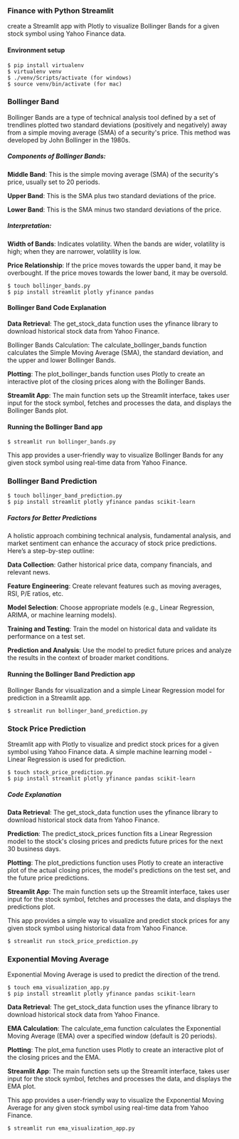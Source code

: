 ### Finance with Python Streamlit
<p>create a Streamlit app with Plotly to visualize Bollinger Bands for a given stock symbol using Yahoo Finance data.</p>

####  Environment setup
``` shell
$ pip install virtualenv
$ virtualenv venv
$ ./venv/Scripts/activate (for windows)
$ source venv/bin/activate (for mac)
```

###  Bollinger Band


Bollinger Bands are a type of technical analysis tool defined by a set of trendlines plotted two standard deviations (positively and negatively) away from a simple moving average (SMA) of a security's price. This method was developed by John Bollinger in the 1980s.

##### Components of Bollinger Bands:
<p><strong>Middle Band</strong>: This is the simple moving average (SMA) of the security's price, usually set to 20 periods.</p>
<p><strong>Upper Band</strong>: This is the SMA plus two standard deviations of the price.</p>
<p><strong>Lower Band</strong>: This is the SMA minus two standard deviations of the price.</p>

##### Interpretation:
<p><strong>Width of Bands</strong>: Indicates volatility. When the bands are wider, volatility is high; when they are narrower, volatility is low.</p>
<p><strong>Price Relationship</strong>: If the price moves towards the upper band, it may be overbought. If the price moves towards the lower band, it may be oversold.</p>


```shell
$ touch bollinger_bands.py
$ pip install streamlit plotly yfinance pandas
```

####  Bollinger Band Code Explanation

<p><strong>Data Retrieval</strong>: The get_stock_data function uses the yfinance library to download historical stock data from Yahoo Finance.</p>
<p>Bollinger Bands Calculation</strong>: The calculate_bollinger_bands function calculates the Simple Moving Average (SMA), the standard deviation, and the upper and lower Bollinger Bands.</p>
<p><strong>Plotting</strong>: The plot_bollinger_bands function uses Plotly to create an interactive plot of the closing prices along with the Bollinger Bands.</p>
<p><strong>Streamlit App</strong>: The main function sets up the Streamlit interface, takes user input for the stock symbol, fetches and processes the data, and displays the Bollinger Bands plot.</p>


#### Running the Bollinger Band app
```shell
$ streamlit run bollinger_bands.py
```

<p>This app provides a user-friendly way to visualize Bollinger Bands for any given stock symbol using real-time data from Yahoo Finance.</p>


###  Bollinger Band Prediction
```shell
$ touch bollinger_band_prediction.py
$ pip install streamlit plotly yfinance pandas scikit-learn
```

##### Factors for Better Predictions
<p>A holistic approach combining technical analysis, fundamental analysis, and market sentiment can enhance the accuracy of stock price predictions. Here’s a step-by-step outline:</p>

<p><strong>Data Collection</strong>: Gather historical price data, company financials, and relevant news.</p>
<p><strong>Feature Engineering</strong>: Create relevant features such as moving averages, RSI, P/E ratios, etc.</p>
<p><strong>Model Selection</strong>: Choose appropriate models (e.g., Linear Regression, ARIMA, or machine learning models).</p>
<p><strong>Training and Testing</strong>: Train the model on historical data and validate its performance on a test set.</p>
<p><strong>Prediction and Analysis</strong>: Use the model to predict future prices and analyze the results in the context of broader market conditions.</p>


#### Running the Bollinger Band Prediction app
<p>Bollinger Bands for visualization and a simple Linear Regression model for prediction in a Streamlit app.</p>

```shell
$ streamlit run bollinger_band_prediction.py
```


###  Stock Price Prediction
<p>Streamlit app with Plotly to visualize and predict stock prices for a given symbol using Yahoo Finance data. A simple machine learning model -  Linear Regression is used for prediction.</p>

```shell
$ touch stock_price_prediction.py
$ pip install streamlit plotly yfinance pandas scikit-learn
```

##### Code Explanation
<p><strong>Data Retrieval</strong>: The get_stock_data function uses the yfinance library to download historical stock data from Yahoo Finance.</p>
<p><strong>Prediction</strong>: The predict_stock_prices function fits a Linear Regression model to the stock's closing prices and predicts future prices for the next 30 business days.</p>
<p><strong>Plotting</strong>: The plot_predictions function uses Plotly to create an interactive plot of the actual closing prices, the model's predictions on the test set, and the future price predictions.</p>
<p><strong>Streamlit App</strong>: The main function sets up the Streamlit interface, takes user input for the stock symbol, fetches and processes the data, and displays the predictions plot.</p>

<p> This app provides a simple way to visualize and predict stock prices for any given stock symbol using historical data from Yahoo Finance.</p>

```shell
$ streamlit run stock_price_prediction.py
```




###  Exponential Moving Average
<p>Exponential Moving Average is used to predict the direction of the trend.</p>

```shell
$ touch ema_visualization_app.py
$ pip install streamlit plotly yfinance pandas scikit-learn
```


<p><strong>Data Retrieval</strong>: The get_stock_data function uses the yfinance library to download historical stock data from Yahoo Finance.</p>
<p><strong>EMA Calculation</strong>: The calculate_ema function calculates the Exponential Moving Average (EMA) over a specified window (default is 20 periods).</p>
<p><strong>Plotting</strong>: The plot_ema function uses Plotly to create an interactive plot of the closing prices and the EMA.</p>
<p><strong>Streamlit App</strong>: The main function sets up the Streamlit interface, takes user input for the stock symbol, fetches and processes the data, and displays the EMA plot.</p>

<p>This app provides a user-friendly way to visualize the Exponential Moving Average for any given stock symbol using real-time data from Yahoo Finance.</p>

```shell
$ streamlit run ema_visualization_app.py
```